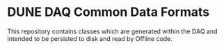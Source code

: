 # DUNE DAQ Common Data Formats

This repository contains classes which are generated within the DAQ and intended to be persisted to disk and read by Offline code.